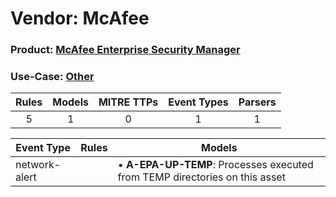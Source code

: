 Vendor: McAfee
==============
### Product: [McAfee Enterprise Security Manager](../ds_mcafee_mcafee_enterprise_security_manager.md)
### Use-Case: [Other](../../../../UseCases/uc_other.md)

| Rules | Models | MITRE TTPs | Event Types | Parsers |
|:-----:|:------:|:----------:|:-----------:|:-------:|
|   5   |   1    |     0      |      1      |    1    |

| Event Type    | Rules | Models                                                                          |
| ------------- | ----- | ------------------------------------------------------------------------------- |
| network-alert |       |  • <b>A-EPA-UP-TEMP</b>: Processes executed from TEMP directories on this asset |